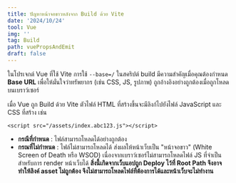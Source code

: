 ```yaml
---
title: ปัญหาหน้าจอขาวหลังจาก Build ด้วย Vite
date: '2024/10/24'
tool: Vue
img: ''
tag: Build
path: vuePropsAndEmit
draft: false
---
```


ในโปรเจกต์ Vue ที่ใช้ Vite การใช้ `--base=/` ในสคริปต์ build มีความสำคัญเมื่อคุณต้องกำหนด **Base URL** เพื่อให้มั่นใจว่าทรัพยากร (เช่น CSS, JS, รูปภาพ) ถูกอ้างอิงอย่างถูกต้องเมื่อถูกโหลดบนเบราว์เซอร์

เมื่อ Vue ถูก Build ด้วย Vite ตัวไฟล์ HTML ที่สร้างขึ้นจะมีลิงก์ไปยังไฟล์ JavaScript และ CSS ที่สร้าง เช่น
```vue
<script src="/assets/index.abc123.js"></script>
```

- **กรณีที่กำหนด** : ไฟล์สามารถโหลดได้อย่างถูกต้อง
- **กรณที่ไม่กำหนด** : ไฟล์ไม่สามารถโหลดได้ ส่งผลให้หน้าเว็บเป็น "หน้าจอขาว" (White Screen of Death หรือ WSOD) เนื่องจากเบราว์เซอร์ไม่สามารถโหลดไฟล์ JS ที่จำเป็นสำหรับการ render หน้าเว็บได้ **สิ่งนี้เกิดจากเว็บแอปถูก Deploy ไว้ที่ Root Path จึงอาจทำให้ลิงค์ asset ไม่ถูกต้อง จึงไม่สามารถโหลดไฟล์ที่ต้องการได้และหน้าเว็บจะไม่ทำงาน**



